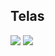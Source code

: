 ## Telas 

<img src="https://user-images.githubusercontent.com/60020510/200128647-26f1c845-78f4-4659-bbcb-d056e9a68f0c.PNG"/>
<img src="https://user-images.githubusercontent.com/60020510/200128649-7d39ab9c-273d-4660-99f1-64aa62dd2f85.PNG"/>
